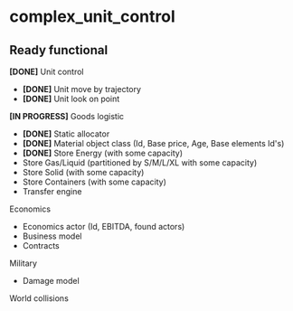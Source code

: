 # complex_unit_control

## Ready functional
**[DONE]** Unit control
* **[DONE]** Unit move by trajectory
* **[DONE]** Unit look on point

**[IN PROGRESS]** Goods logistic
* **[DONE]** Static allocator
* **[DONE]** Material object class (Id, Base price, Age, Base elements Id's)
* **[DONE]** Store Energy (with some capacity)
* Store Gas/Liquid (partitioned by S/M/L/XL with some capacity)
* Store Solid (with some capacity)
* Store Containers (with some capacity)
* Transfer engine

Economics
* Economics actor (Id, EBITDA, found actors)
* Business model
* Contracts

Military
* Damage model

World collisions